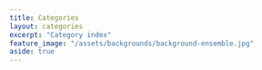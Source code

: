 ```yaml
---
title: Categories
layout: categories
excerpt: "Category index"
feature_image: "/assets/backgrounds/background-ensemble.jpg"
aside: true
---
```

